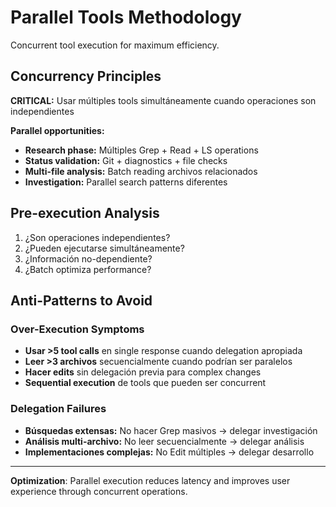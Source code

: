 # Parallel Tools Methodology

Concurrent tool execution for maximum efficiency.

## Concurrency Principles
**CRITICAL:** Usar múltiples tools simultáneamente cuando operaciones son independientes

**Parallel opportunities:**
- **Research phase:** Múltiples Grep + Read + LS operations
- **Status validation:** Git + diagnostics + file checks
- **Multi-file analysis:** Batch reading archivos relacionados
- **Investigation:** Parallel search patterns diferentes

## Pre-execution Analysis
1. ¿Son operaciones independientes?
2. ¿Pueden ejecutarse simultáneamente?
3. ¿Información no-dependiente?
4. ¿Batch optimiza performance?

## Anti-Patterns to Avoid

### Over-Execution Symptoms
- **Usar >5 tool calls** en single response cuando delegation apropiada
- **Leer >3 archivos** secuencialmente cuando podrían ser paralelos
- **Hacer edits** sin delegación previa para complex changes
- **Sequential execution** de tools que pueden ser concurrent

### Delegation Failures
- **Búsquedas extensas:** No hacer Grep masivos → delegar investigación
- **Análisis multi-archivo:** No leer secuencialmente → delegar análisis
- **Implementaciones complejas:** No Edit múltiples → delegar desarrollo

---

**Optimization**: Parallel execution reduces latency and improves user experience through concurrent operations.